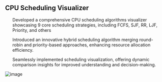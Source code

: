 <h2> CPU Scheduling Visualizer</h2>

<ul>Developed a comprehensive CPU scheduling algorithms visualizer showcasing 9 core scheduling strategies, including FCFS, SJF, RR, LJF, Priority, and others</ul>
<ul>Introduced an innovative hybrid scheduling algorithm merging round-robin and priority-based approaches, enhancing resource allocation efficiency.</uL>
<ul>Seamlessly implemented scheduling visualization, offering dynamic comparison insights for improved understanding and decision-making.</ul>



![image](https://github.com/aayushdewangan11/CPU-Scheduling-Visualizer/assets/79148304/dee4b255-0018-4c6d-8401-37b19aa66dde)
